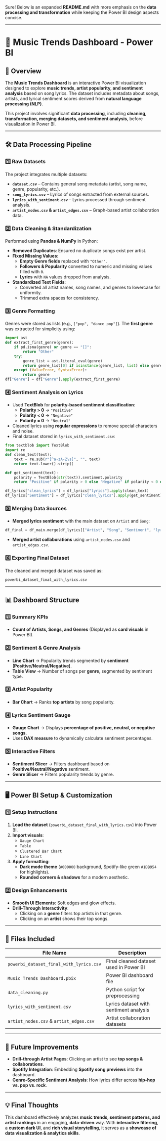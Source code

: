 Sure! Below is an expanded **README.md** with more emphasis on the **data processing and transformation** while keeping the Power BI design aspects concise.

---

# 🎵 Music Trends Dashboard - Power BI

## 📌 Overview
The **Music Trends Dashboard** is an interactive Power BI visualization designed to explore **music trends, artist popularity, and sentiment analysis** based on song lyrics. The dataset includes metadata about songs, artists, and lyrical sentiment scores derived from **natural language processing (NLP)**.

This project involves significant **data processing**, including **cleaning, transformation, merging datasets, and sentiment analysis**, before visualization in Power BI.

---

## 🛠️ Data Processing Pipeline

### **1️⃣ Raw Datasets**
The project integrates multiple datasets:
- **`dataset.csv`** – Contains general song metadata (artist, song name, genre, popularity, etc.).
- **`song_lyrics.csv`** – Lyrics of songs extracted from external sources.
- **`lyrics_with_sentiment.csv`** – Lyrics processed through sentiment analysis.
- **`artist_nodes.csv` & `artist_edges.csv`** – Graph-based artist collaboration data.

### **2️⃣ Data Cleaning & Standardization**
Performed using **Pandas & NumPy** in Python:
- **Removed Duplicates**: Ensured no duplicate songs exist per artist.
- **Fixed Missing Values**:
  - **Empty Genre fields** replaced with `"Other"`.
  - **Followers & Popularity** converted to numeric and missing values filled with `0`.
  - **Lyrics** with `NA` values dropped from analysis.
- **Standardized Text Fields**:
  - Converted all artist names, song names, and genres to lowercase for uniformity.
  - Trimmed extra spaces for consistency.

### **3️⃣ Genre Formatting**
Genres were stored as lists (e.g., `["pop", "dance pop"]`). The **first genre** was extracted for simplicity using:
```python
import ast
def extract_first_genre(genre):
    if pd.isna(genre) or genre == "[]":
        return "Other"
    try:
        genre_list = ast.literal_eval(genre)
        return genre_list[0] if isinstance(genre_list, list) else genre
    except (ValueError, SyntaxError):
        return genre
df["Genre"] = df["Genre"].apply(extract_first_genre)
```

### **4️⃣ Sentiment Analysis on Lyrics**
- Used **TextBlob** for **polarity-based sentiment classification**:
  - **Polarity > 0** → `"Positive"`
  - **Polarity < 0** → `"Negative"`
  - **Polarity = 0** → `"Neutral"`
- Cleaned lyrics using **regular expressions** to remove special characters and noise.
- Final dataset stored in `lyrics_with_sentiment.csv`:
```python
from textblob import TextBlob
import re
def clean_text(text):
    text = re.sub(r"[^a-zA-Z\s]", "", text)
    return text.lower().strip()

def get_sentiment(text):
    polarity = TextBlob(str(text)).sentiment.polarity
    return "Positive" if polarity > 0 else "Negative" if polarity < 0 else "Neutral"

df_lyrics["clean_lyrics"] = df_lyrics["lyrics"].apply(clean_text)
df_lyrics["Sentiment"] = df_lyrics["clean_lyrics"].apply(get_sentiment)
```

### **5️⃣ Merging Data Sources**
- **Merged lyrics sentiment** with the main dataset on `Artist` and `Song`:
```python
df_final = df_main.merge(df_lyrics[["Artist", "Song", "Sentiment", "lyrics"]], on=["Artist", "Song"], how="left")
```
- **Merged artist collaborations** using `artist_nodes.csv` and `artist_edges.csv`.

### **6️⃣ Exporting Final Dataset**
The cleaned and merged dataset was saved as:
```
powerbi_dataset_final_with_lyrics.csv
```

---

## 📊 Dashboard Structure

### **1️⃣ Summary KPIs**
- **Count of Artists, Songs, and Genres** (Displayed as **card visuals** in Power BI).

### **2️⃣ Sentiment & Genre Analysis**
- **Line Chart** → Popularity trends segmented by **sentiment (Positive/Neutral/Negative)**.
- **Table View** → Number of songs per **genre**, segmented by sentiment type.

### **3️⃣ Artist Popularity**
- **Bar Chart** → Ranks **top artists** by song popularity.

### **4️⃣ Lyrics Sentiment Gauge**
- **Gauge Chart** → Displays **percentage of positive, neutral, or negative songs**.
- Uses **DAX measure** to dynamically calculate sentiment percentages.

### **5️⃣ Interactive Filters**
- **Sentiment Slicer** → Filters dashboard based on **Positive/Neutral/Negative** sentiment.
- **Genre Slicer** → Filters popularity trends by genre.

---

## 🖥️ Power BI Setup & Customization

### **1️⃣ Setup Instructions**
1. **Load the dataset** (`powerbi_dataset_final_with_lyrics.csv`) into Power BI.
2. **Import visuals**:
   - `Gauge Chart`
   - `Table`
   - `Clustered Bar Chart`
   - `Line Chart`
3. **Apply formatting**:
   - **Dark mode theme** (`#000000` background, Spotify-like green `#1DB954` for highlights).
   - **Rounded corners & shadows** for a modern aesthetic.

### **2️⃣ Design Enhancements**
- **Smooth UI Elements**: Soft edges and glow effects.
- **Drill-Through Interactivity**:
  - Clicking on a **genre** filters top artists in that genre.
  - Clicking on an **artist** shows their top songs.

---

## 📂 Files Included

| File Name                           | Description |
|--------------------------------------|-------------|
| `powerbi_dataset_final_with_lyrics.csv` | Final cleaned dataset used in Power BI |
| `Music Trends Dashboard.pbix`       | Power BI dashboard file |
| `data_cleaning.py`                   | Python script for preprocessing |
| `lyrics_with_sentiment.csv`          | Lyrics dataset with sentiment analysis |
| `artist_nodes.csv` & `artist_edges.csv` | Artist collaboration datasets |

---

## 🔮 Future Improvements
- **Drill-through Artist Pages**: Clicking an artist to see **top songs & collaborations**.
- **Spotify Integration**: Embedding **Spotify song previews** into the dashboard.
- **Genre-Specific Sentiment Analysis**: How lyrics differ across **hip-hop vs. pop vs. rock**.

---

## 💡 Final Thoughts
This dashboard effectively analyzes **music trends, sentiment patterns, and artist rankings** in an engaging, **data-driven** way. With **interactive filtering**, a **custom dark UI**, and **rich visual storytelling**, it serves as a **showcase of data visualization & analytics skills**.
